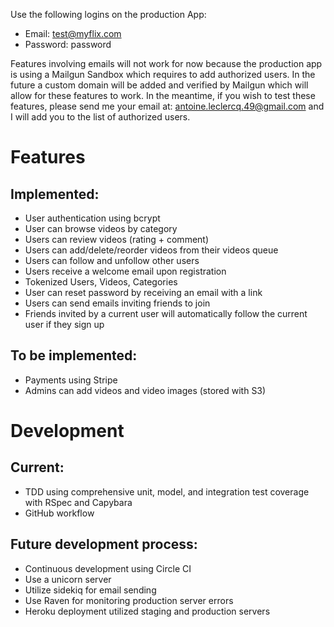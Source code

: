 Use the following logins on the production App:
- Email: test@myflix.com
- Password: password

Features involving emails will not work for now because the production app is using a Mailgun Sandbox which requires to add authorized users. In the future a custom domain will be added and verified by Mailgun which will allow for these features to work. 
In the meantime, if you wish to test these features, please send me your email at: antoine.leclercq.49@gmail.com and I will add you to the list of authorized users.

# Features
## Implemented:
- User authentication using bcrypt
- User can browse videos by category
- Users can review videos (rating + comment)
- Users can add/delete/reorder videos from their videos queue
- Users can follow and unfollow other users
- Users receive a welcome email upon registration
- Tokenized Users, Videos, Categories
- User can reset password by receiving an email with a link
- Users can send emails inviting friends to join
- Friends invited by a current user will automatically follow the current user if they sign up

## To be implemented:
- Payments using Stripe
- Admins can add videos and video images (stored with S3)

# Development
## Current:
- TDD using comprehensive unit, model, and integration test coverage with RSpec and Capybara
- GitHub workflow

## Future development process:
- Continuous development using Circle CI
- Use a unicorn server
- Utilize sidekiq for email sending
- Use Raven for monitoring production server errors
- Heroku deployment utilized staging and production servers

